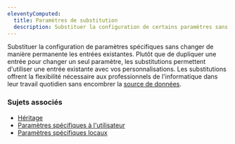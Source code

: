 ```yaml
---
eleventyComputed:
  title: Paramètres de substitution
  description: Substituer la configuration de certains paramètres sans affecter celle déjà en place.
---
```

Substituer la configuration de paramètres spécifiques sans changer de manière permanente les entrées existantes. Plutôt que de dupliquer une entrée pour changer un seul paramètre, les substitutions permettent d'utiliser une entrée existante avec vos personnalisations. Les substitutions offrent la flexibilité nécessaire aux professionnels de l'informatique dans leur travail quotidien sans encombrer la [source de données](/rdm/windows/concepts/basic-concepts/data-sources/).

### Sujets associés
* [Héritage](/rdm/kb/rdm-windows/knowledge-base/inheritance/)
* [Paramètres spécifiques à l'utilisateur](/rdm/windows/commands/edit/batch/batch-edit/#edit-entries-user-specific-settings)
* [Paramètres spécifiques locaux](/rdm/windows/commands/edit/batch/batch-edit/#edit-entries-local-specific-settings)
